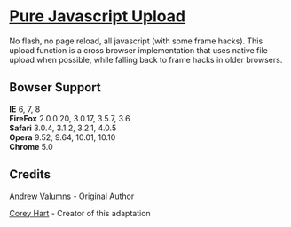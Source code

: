 [Pure Javascript Upload](http://www.codenothing.com/archives/2010/pure-javascript-upload/)
========================

No flash, no page reload, all javascript (with some frame hacks). This upload function is a cross browser implementation that
uses native file upload when possible, while falling back to frame hacks in older browsers.


Bowser Support
--------------

**IE** 6, 7, 8  
**FireFox** 2.0.0.20, 3.0.17, 3.5.7, 3.6  
**Safari** 3.0.4, 3.1.2, 3.2.1, 4.0.5  
**Opera** 9.52, 9.64, 10.01, 10.10  
**Chrome** 5.0  

Credits
--------
[Andrew Valumns](http://valums.com/ajax-upload/) - Original Author

[Corey Hart](http://www.codenothing.com) - Creator of this adaptation
